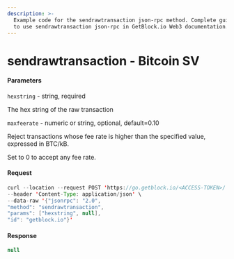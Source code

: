```yaml
---
description: >-
  Example code for the sendrawtransaction json-rpc method. Сomplete guide on how
  to use sendrawtransaction json-rpc in GetBlock.io Web3 documentation.
---
```


# sendrawtransaction - Bitcoin SV

#### Parameters

`hexstring` - string, required

The hex string of the raw transaction

`maxfeerate` - numeric or string, optional, default=0.10

Reject transactions whose fee rate is higher than the specified value, expressed in BTC/kB.

Set to 0 to accept any fee rate.

#### Request

```java
curl --location --request POST 'https://go.getblock.io/<ACCESS-TOKEN>/' \
--header 'Content-Type: application/json' \
--data-raw '{"jsonrpc": "2.0",
"method": "sendrawtransaction",
"params": ["hexstring", null],
"id": "getblock.io"}'
```

#### Response

```java
null
```
